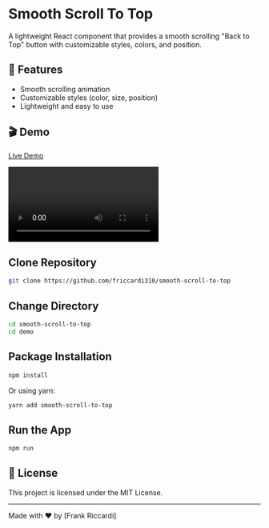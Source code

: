 # Smooth Scroll To Top

A lightweight React component that provides a smooth scrolling "Back to Top" button with customizable styles, colors, and position.

## 📌 Features
- Smooth scrolling animation
- Customizable styles (color, size, position)
- Lightweight and easy to use

## 🎬 Demo
[Live Demo](https://smooth-scroll-to-top.vercel.app/)

![Smooth Scroll To Top Preview](https://github.com/friccardi310/smooth-scroll-to-top/blob/88202c8f7df47bcf2bf1fa4b915c1e95a0bedab8/demo/public/videos/demo.mp4)

## Clone Repository

```sh
git clone https://github.com/friccardi310/smooth-scroll-to-top
```

## Change Directory

```sh
cd smooth-scroll-to-top
cd demo
```

## Package Installation

```sh
npm install
```

Or using yarn:
```sh
yarn add smooth-scroll-to-top
```

## Run the App

```sh
npm run
```

## 📜 License
This project is licensed under the MIT License.

---

Made with ❤️ by [Frank Riccardi]